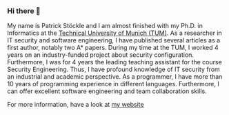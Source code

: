 ### Hi there 👋

My name is Patrick Stöckle and I am almost finished with my Ph.D. in Informatics at the [Technical University of Munich (TUM)](https://www.tum.de/en/).
As a researcher in IT security and software engineering, I have published several articles as a first author, notably two A* papers.
During my time at the TUM, I worked 4 years on an industry-funded project about security configuration.
Furthermore, I was for 4 years the leading teaching assistant for the course Security Engineering.
Thus, I have profound knowledge of IT security from an industrial and academic perspective.
As a programmer, I have more than 10 years of programming experience in different languages.
Furthermore, I can offer excellent software engineering and team collaboration skills.

For more information, have a look at [my website](https://pstoeckle.github.io/)

